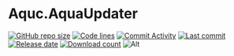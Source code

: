 # Aquc.AquaUpdater
[![GitHub repo size](https://img.shields.io/github/repo-size/aquamarine5/Aquc.AquaUpdater)](https://github.com/aquamarine5/Aquc.AquaUpdater)
[![Code lines](https://img.shields.io/tokei/lines/github/aquamarine5/Aquc.AquaUpdater)](https://github.com/aquamarine5/Aquc.AquaUpdater)
[![Commit Activity](https://img.shields.io/github/commit-activity/m/aquamarine5/Aquc.AquaUpdater)]()
[![Last commit](https://img.shields.io/github/last-commit/aquamarine5/Aquc.AquaUpdater)]()
[![Release date](https://img.shields.io/github/release-date-pre/aquamarine5/Aquc.AquaUpdater)]()
[![Download count](https://img.shields.io/github/downloads/aquamarine5/Aquc.AquaUpdater/total)]()
![Alt](https://repobeats.axiom.co/api/embed/4d6b8dfa6b640c61ffafda093e55ccbb757c38a6.svg "Repobeats analytics image")
